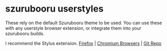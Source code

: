 # szurubooru userstyles

These rely on the default Szurubooru theme to be used.
You can use these with any userstyle browser extension, or integrate them into your szurubooru builds.

I recommend the Stylus extension. [Firefox](https://addons.mozilla.org/en-US/firefox/addon/styl-us/) | [Chromium Browsers](https://chrome.google.com/webstore/detail/stylus-beta/apmmpaebfobifelkijhaljbmpcgbjbdo) | [Git Repo](https://github.com/openstyles/stylus)
